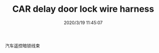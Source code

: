 ﻿---
layout: post 
title: CAR delay door lock wire harness
tags: 
categories: wire-harness
overview: 
series: 
part_number: 
thumb_img: static/202003/248-thumb-20200319194556.jpg
small_img: static/202003/248-20200319194556.jpg
date: 2020/3/19 11:45:07
---


汽车遥控暗锁线束
